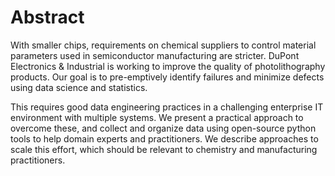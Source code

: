 # Abstract

With smaller chips, requirements on chemical suppliers to control material parameters used in semiconductor manufacturing are stricter. DuPont Electronics & Industrial is working to improve the quality of photolithography products. Our goal is to pre-emptively identify failures and minimize defects using data science and statistics.

This requires good data engineering practices in a challenging enterprise IT environment with multiple systems. We present a practical approach to overcome these, and collect and organize data using open-source python tools to help domain experts and practitioners. We describe approaches to scale this effort, which should be relevant to chemistry and manufacturing practitioners.
